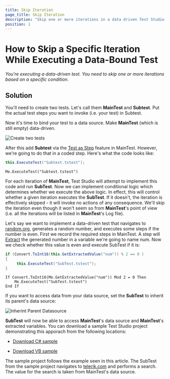 ```yaml
---
title: Skip Iteration
page_title: Skip Iteration
description: "Skip one or more iterations in a data driven Test Studio test execution."
position: 1
---
```

# How to Skip a Specific Iteration While Executing a Data-Bound Test

*You're executing a data-driven test. You need to skip one or more iterations based on a specific condition.*

## Solution

You'll need to create two tests. Let's call them **MainTest** and **Subtest**. Put the actual test steps you want to invoke (i.e. your test) in Subtest.

Now it's time to bind your test to a data source. Make **MainTest** (which is still empty) data-driven.

![Create two tests][1]

After this add **Subtest** via the <a href="/features/custom-steps/test-as-step" target="_blank">Test as Step</a> feature in MainTest. However, we're going to do that in a coded step. Here's what the code looks like: 

```C#
this.ExecuteTest("Subtest.tstest");
```
```VB
Me.ExecuteTest("Subtest.tstest")
```

For each iteration of **MainTest**, Test Studio will attempt to implement this code and run **SubTest**. Now we can implement conditional logic which determines whether we execute the above logic. In effect, this will control whether a given iteration executes the **SubTest**. If it doesn't, the iteration is effectively skipped - it will invoke no actions of any consequence. We'll skip the iteration even though it won't seem so from **MainTest**'s point of view (i.e. all the iterations will be listed in **MainTest**'s Log file).
 
Let's say we want to implement a data-driven test that navigates to <a href="http://www.random.org/" target="_blank">random.org</a>, generates a random number, and executes some steps if the number is even. First we record the required steps in MainTest. A step will <a href="/advanced-topics/coded-samples/general/extracted-variables-in-code" target="_blank">Extract</a> the generated number in a variable we're going to name num. Now we check whether this value is even and execute SubTest if it is:

```C#
if (Convert.ToInt16(this.GetExtractedValue("num")) % 2 == 0 )
{
     this.ExecuteTest("SubTest.tstest");
}
```
```VB
If Convert.ToInt16(Me.GetExtractedValue("num")) Mod 2 = 0 Then
    Me.ExecuteTest("SubTest.tstest")
End If
```

If you want to access data from your data source, set the **SubTest** to inherit its parent's data source:

![Inherint Parent Datasource][2]

**SubTest** will now be able to access **MainTest**'s data source and **MainTest**'s extracted variables. You can download a sample Test Studio project demonstrating this apporach from the following locations:

* <a href="/demoslibrary/DDTSkipIteration_C.zip">Download C# sample</a>

* <a href="/demoslibrary/DDTSkipIteration_VB.zip">Download VB sample</a>

The sample project follows the example seen in this article. The SubTest from the sample project navigates to <a href="http://www.telerik.com/" target="_blank">telerik.com</a> and performs a search. The value for the search is taken from MainTest's data source.

[1]: /img/advanced-topics/coded-samples/general/skip-iteration/fig1.png
[2]: /img/advanced-topics/coded-samples/general/skip-iteration/fig2.png